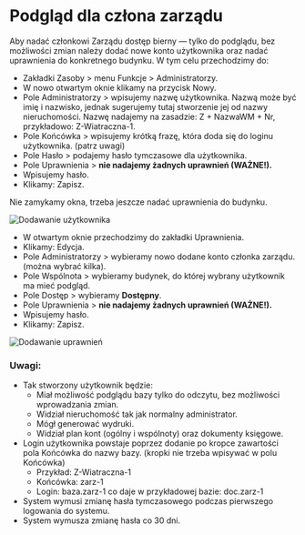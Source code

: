# Podgląd dla człona zarządu

Aby nadać członkowi Zarządu dostęp bierny — tylko do podglądu, bez możliwości zmian należy dodać nowe konto użytkownika oraz nadać uprawnienia do konkretnego budynku. W tym celu przechodzimy do:

- Zakładki Zasoby > menu Funkcje > Administratorzy.
- W nowo otwartym oknie klikamy na przycisk Nowy.
- Pole Administratorzy > wpisujemy nazwę użytkownika. Nazwą może być imię i nazwisko, jednak sugerujemy tutaj stworzenie jej od nazwy nieruchomości. Nazwę nadajemy na zasadzie: Z + NazwaWM + Nr, przykładowo: Z-Wiatraczna-1.
- Pole Końcówka > wpisujemy krótką frazę, która doda się do loginu użytkownika. (patrz uwagi)
- Pole Hasło > podajemy hasło tymczasowe dla użytkownika.
- Pole Uprawnienia > **nie nadajemy żadnych uprawnień (WAŻNE!).**
- Wpisujemy hasło.
- Klikamy: Zapisz.

Nie zamykamy okna, trzeba jeszcze nadać uprawnienia do budynku.

![Dodawanie użytkownika](zarzad1.gif)

- W otwartym oknie przechodzimy do zakładki Uprawnienia.
- Klikamy: Edycja.
- Pole Administratorzy > wybieramy nowo dodane konto członka zarządu. (można wybrać kilka).
- Pole Wspólnota > wybieramy budynek, do której wybrany użytkownik ma mieć podgląd.
- Pole Dostęp > wybieramy **Dostępny**.
- Pole Uprawnienia > **nie nadajemy żadnych uprawnień (WAŻNE!).**
- Wpisujemy hasło.
- Klikamy: Zapisz.

![Dodawanie uprawnień](zarzad2.gif)

### Uwagi:

- Tak stworzony użytkownik będzie: 
  - Miał możliwość podglądu bazy tylko do odczytu, bez możliwości wprowadzania zmian. 
  - Widział nieruchomość tak jak normalny administrator. 
  - Mógł generować wydruki.
  - Widział plan kont (ogólny i wspólnoty) oraz dokumenty księgowe.
- Login użytkownika powstaje poprzez dodanie po kropce zawartości pola Końcówka do nazwy bazy. (kropki nie trzeba wpisywać w polu Końcówka)
  - Przykład: Z-Wiatraczna-1
  - Końcówka: zarz-1
  - Login: baza.zarz-1 co daje w przykładowej bazie: doc.zarz-1
- System wymusi zmianę hasła tymczasowego podczas pierwszego logowania do systemu.
- System wymusza zmianę hasła co 30 dni.